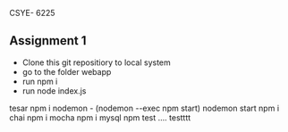 CSYE- 6225 
## Assignment 1

- Clone this git repositiory to local system 
- go to the folder webapp
- run npm i 
- run node index.js

tesar
npm i nodemon - (nodemon --exec npm start)
nodemon start
npm i chai
npm i mocha
npm i mysql
npm test
....
testttt
